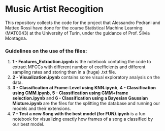 # Music Artist Recogition
This repository collects the code for the project that Alessandro Pedrani and Matteo Rossi have done for the course Statistical Machine Learning (MAT0043) at the University of Turin, under the guidance of Prof. Silvia Montagna.
### Guidelines on the use of the files:
1) **1 - Features_Extraction.ipynb** is the notebook contating the code to extract MFCCs with different number of coefficients and different sampling rates and storing then in a (huge) .txt file.
2) **2 - Visualization.ipynb** contains some visual exploratory analysis on the data.
3) **3 - Classification at Frame-Level using KNN.ipynb**, **4 - Classification using GMM.ipynb**, **5 - Classification using GMM+frame selection.ipynb** and **6 - Classification using a Bayesian Gaussian Mixture.ipynb** are the files for the splitting the database and running our models and their extensions.
4) **7 - Test a new Song with the best model (for FUN).ipynb** is a fun notebook for visualizing exactly how frames of a song a classified by our best model. 

